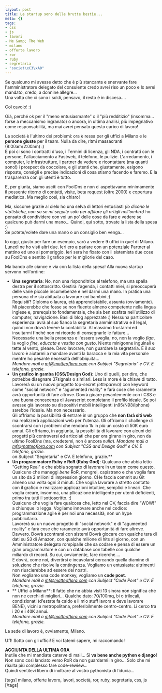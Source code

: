 ```yaml
--- 
layout: post
title: Le startup sono delle brutte bestie...
meta: {}
tags: 
- css
- js
- lavori
- Me &amp; The Web
- milano
- offerte lavoro
- ror
- ruby
- segretaria
- "societ\xC3\xA0"
---
```

Se qualcuno mi avesse detto che è più stancante e snervante fare l'amministratore delegato del consulente credo avrei riso un poco e lo avrei mandato, credo, a donnine allegre...  
Una volta che ci sono i soldi, pensavo, il resto è in discesa....  
  
Col cavolo! :)  
    
Già, perché ok per il "meno entusiasmante" o il "più redditizio" (insomma... forse a meccanismo ingranato) o ancora, in ultima analisi, più impegnativo come responsabilità, ma mai avrei pensato questo carico di lavoro!  
  
La società è l'ultimo dei problemi: ora è ressa per gli uffici a Milano e le **persone giuste** per il team. Nulla da dire, ritmi massacranti (8:00am/2:00am) :)  
E poi ci sono i contratti d'uso, i Termini di licenza, gli NDA, i contratti con le persone, l'allacciamento a Fastweb, il telefono, le pulizie. L'arredamento, i computer, le infrastrutture, i partner da vedere e ricontattare (ma quanti sono!) i prospect da coccolare, e gli utenti che, giustamente, esigono risposte, consigli e precise indicazioni di cosa stiamo facendo e faremo. E la trasparenza con gli utenti è tutto.   
  
E, per giunta, siamo usciti con FoolDns e non ci aspettavamo minimamente il possente ritorno di contatti, visite, beta request (oltre 2000) e copertura mediatica. Ma meglio così, sia chiaro!  
  
Ma, siccome grazie al cielo ho una selva di lettori entusiasti *(lo dicono le statistiche, non so se mi seguite solo per affilare gli artigli nell'ombra)* ho pensato di condividere con voi un po' delle cose da fare e vedere se qualcuno può darmi una mano... Quindi, qui sotto, trovate la lista della spesa :)  
Se potete/volete dare una mano o un consiglio ben venga...  
  
Io oggi, giusto per fare un esempio, sarò a vedere 9 uffici in quel di Milano. Lunedì ne ho visti altri due. Ieri ero a parlare con un potenziale Partner al mattino ed uno al pomeriggio. Ieri sera ho fixato con il sistemista due cose su FoolDns e sentito il grafico per le migliorie del caso.  
  
Ma bando alle ciance e via con la lista della spesa! Alla nuova startup servono nell'ordine:  
  
* **Una segretaria**: No, non una risponditrice al telefono, ma una spalla destra per il sottoscritto. Gestirà l'agenda, i contatti miei, si preoccuperà delle varie piccole incomebenze e nel darmi una mano. In pratica una persona che sia abituata a lavorare coi bambini ;)  
    Requisiti? Diploma o laurea, età apprendistabile, assunta (ovviamente). Mi piacerebbe che fosse se non fluente almeno competente nella lingua inglese e, prerequisito fondamentale, che sia ben scafata nell'utilizzo di computer, navigazione. Basi di blog apprezzate :)  Nessuna particolare esperienza: avrà al suo fianco la segretaria amministrativa e il legal, quindi non dovrà tenere la contabilità. Al massimo frustarmi ed insultarmi finché non mi ricordo di consegnarle le fatture...  
    Necessarie una bella presenza e l'essere sveglia; no, non la voglio _figa_, la voglio _fine, educata e vestita con gusto_. Niente minigonne inguinali e tette al vento, please. Devo lavorare, non guardare la segretaria. E il suo lavoro è aiutarmi a mandare avanti la baracca e la mia vita personale mentre ho pesante necessità dell'obiquità...  
    *Mandare mail a mf@matteoflora.com con Subject "Segretaria" e CV. E telefono, grazie.*  
* **Un grafico in gamba (CSS/Design God)**: Uno di quelli, per dire, che potrebbe disegnare 37signals o similari. Less is more è la chiave di tutto. Lavorerà su un nuovo progetto top-secret *(ettepareva)* con keyword come "social network" e "agumented reality" e farà cose che raramente avrà opportunità di fare altrove. Dovrà gicare pesantemente con i CSS e una buona conoscenza di Javascript completano il profilo ideale. Se poi avesse già lavorato su dispositivi mobili intelligenti (n95/N98/Iphone) sarebbe l'ideale. Ma non necessario.  
    Gli offriamo la possibilità di entrare in un gruppo che **non farà siti web** ma realizzerà applicazioni web per l'utenza. Gli offriamo il challenge di scontrarsi con i problemi che rendono 1k in più un costo di 50K euro annui. Gli offriamo, in aggiunta, la possibilità di lavorare con alcuni dei progetti più controversi ed articolati che per ora girano in giro, non da ultimo FoolDns (ma, credetemi, non è ancora _nulla_).
    *Mandare mail a mf@matteoflora.com con Subject "CSS and Design God" e CV. E telefono, grazie.*  
on Subject "Segretaria" e CV. E telefono, grazie.**  
* **Un programmatore Ruby e RoR (Ruby God)**: Qualcuno che abbia letto "Getting Real" e che abbia sognato di lavorare in un team come questo. Qualcuno che maneggi _bene_ RoR, mongrel, capistrano e che voglia fare un sito da 2 milioni di impression giorno. CHe faccia commit su Git almeno una volta ogni 3 minuti. Che voglia lavorare a stretto contatto con il grafico e realizzare applicazioni intuitive, semplici e lineari. Che voglia creare, insomma, una pllicazione intelligente per utenti deficienti, primo tra tutti il sottoscritto. :)   
    Qualcuno che voglia fare qualcosa che, letto nel CV, faccia dire "WOW!" a chiunque lo legga. Vogliamo innovare anche nel codice: programmazione agile è per noi una necessità, non un hype pubblicitario.  
    Lavorerà su un nuovo progetto di "social network" e di "agumented reality" e farà cose che raramente avrà opportunità di fare altrove. Davvero. Dovrà scontrarsi con sistemi Dovrà giocare con qualche tera di dati su S3 di Amazon, con qualche milione di hits al giorno, con un Amministratore delegato rompipalle che sa codare e pensa di essere un gran programmatore e con un database con tabelle con qualche miliardo di record. Su cui, ovviamente, fare ricerche....    
    E dovrà, come noi, divertirsi e incavolarsi cercando quella diamine di soluzione che risolve la contingenza. Vogliamo un entusiasta: altrimenti non riuscierebbe ad essere dei nostri.  
    Non vogliamo una code monkey, vogliamo un **code poet**.  
    *Mandare mail a mf@matteoflora.com con Subject "Code Poet" e CV. E telefono, grazie.*  
* ** Uffici a Milano**: Il fatto che ne abbia visti 13 sinora non significa che non ne cerchi di migliori... Qualche dato: 70/100mq, bi o trilocali, condizionati (d'estate fa caldo e il mio stuff lavora e deve lavorare BENE), vicini a metropolitana, preferibilmente centro-centro. Li cerco tra i 20 e i 40K annui.  
    *Mandare mail a mf@matteoflora.com con Subject "Code Poet" e CV. E telefono, grazie.*   
  
La sede di lavoro è, ovviamente, Milano.  
  
Uff! Sotto con gli uffici! E voi fatemi sapere, mi raccomando!  
  
**AGGIUNTA DELLA ULTIMA ORA**  
Inutile che mi mandiate caterve di mail... Sì **va bene anche python e django**! Non sono così lanciato verso RoR da non guardarmi in giro... Solo che mi risulta più complesso fare code-rewiew...  
Quindi sentitevi libero di inoltrare al vostro pythonista di fiducia...  
  
[tags] milano, offerte lavoro, lavori, società, ror, ruby, segretaria, css, js [/tags] 
